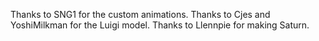 Thanks to SNG1 for the custom animations.
Thanks to Cjes and YoshiMilkman for the Luigi model.
Thanks to Llennpie for making Saturn.
